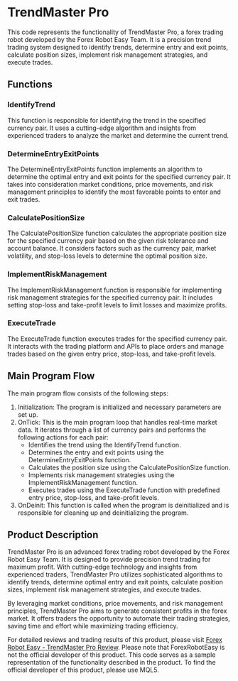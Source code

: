 # TrendMaster Pro

This code represents the functionality of TrendMaster Pro, a forex trading robot developed by the Forex Robot Easy Team. It is a precision trend trading system designed to identify trends, determine entry and exit points, calculate position sizes, implement risk management strategies, and execute trades.

## Functions

### IdentifyTrend

This function is responsible for identifying the trend in the specified currency pair. It uses a cutting-edge algorithm and insights from experienced traders to analyze the market and determine the current trend.

### DetermineEntryExitPoints

The DetermineEntryExitPoints function implements an algorithm to determine the optimal entry and exit points for the specified currency pair. It takes into consideration market conditions, price movements, and risk management principles to identify the most favorable points to enter and exit trades.

### CalculatePositionSize

The CalculatePositionSize function calculates the appropriate position size for the specified currency pair based on the given risk tolerance and account balance. It considers factors such as the currency pair, market volatility, and stop-loss levels to determine the optimal position size.

### ImplementRiskManagement

The ImplementRiskManagement function is responsible for implementing risk management strategies for the specified currency pair. It includes setting stop-loss and take-profit levels to limit losses and maximize profits.

### ExecuteTrade

The ExecuteTrade function executes trades for the specified currency pair. It interacts with the trading platform and APIs to place orders and manage trades based on the given entry price, stop-loss, and take-profit levels.

## Main Program Flow

The main program flow consists of the following steps:

1. Initialization: The program is initialized and necessary parameters are set up.
2. OnTick: This is the main program loop that handles real-time market data. It iterates through a list of currency pairs and performs the following actions for each pair:
   - Identifies the trend using the IdentifyTrend function.
   - Determines the entry and exit points using the DetermineEntryExitPoints function.
   - Calculates the position size using the CalculatePositionSize function.
   - Implements risk management strategies using the ImplementRiskManagement function.
   - Executes trades using the ExecuteTrade function with predefined entry price, stop-loss, and take-profit levels.
3. OnDeinit: This function is called when the program is deinitialized and is responsible for cleaning up and deinitializing the program.

## Product Description

TrendMaster Pro is an advanced forex trading robot developed by the Forex Robot Easy Team. It is designed to provide precision trend trading for maximum profit. With cutting-edge technology and insights from experienced traders, TrendMaster Pro utilizes sophisticated algorithms to identify trends, determine optimal entry and exit points, calculate position sizes, implement risk management strategies, and execute trades.

By leveraging market conditions, price movements, and risk management principles, TrendMaster Pro aims to generate consistent profits in the forex market. It offers traders the opportunity to automate their trading strategies, saving time and effort while maximizing trading efficiency.

For detailed reviews and trading results of this product, please visit [Forex Robot Easy - TrendMaster Pro Review](https://forexroboteasy.com/forex-robot-review/trendmaster-pro-review-precision-trend-trading-for-profit/). Please note that ForexRobotEasy is not the official developer of this product. This code serves as a sample representation of the functionality described in the product. To find the official developer of this product, please use MQL5.
